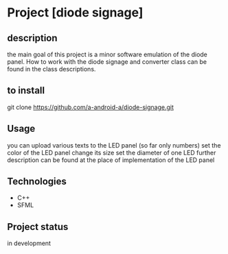 # Project [diode signage]

## description
the main goal of this project is a minor software emulation of the diode panel. 
How to work with the diode signage and converter class can be found in the class descriptions.

## to install
git clone https://github.com/a-android-a/diode-signage.git

## Usage
you can upload various texts to the LED panel (so far only numbers) 
set the color of the LED panel change its size set the diameter of one LED 
further description can be found at the place of implementation of the LED panel

## Technologies
- C++
- SFML 

## Project status
in development
